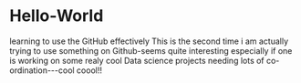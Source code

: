 # Hello-World
learning to use the GitHub effectively
This is the second time i am actually trying to use something on Github-seems quite interesting especially if one is working on some realy cool Data science projects needing lots of co-ordination---cool coool!!
